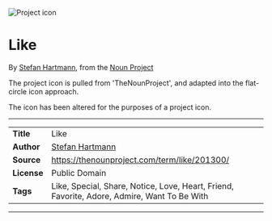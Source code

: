 ![Project icon](../../icon/icon.png)
# Like
By [Stefan Hartmann](https://thenounproject.com/spirenzo), from the [Noun Project](https://thenounproject.com/term/like/201300/)

The project icon is pulled from 'TheNounProject', and adapted into the flat-circle icon approach.

The icon has been altered for the purposes of a project icon.

---
|||
|---|---|
|**Title**|Like|
|**Author**|[Stefan Hartmann](https://thenounproject.com/spirenzo)|
|**Source**|https://thenounproject.com/term/like/201300/|
|**License**|Public Domain|
|**Tags**|Like, Special, Share, Notice, Love, Heart, Friend, Favorite, Adore, Admire, Want To Be With|

---